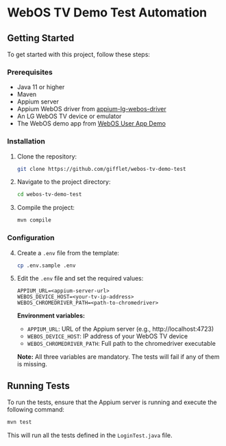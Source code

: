 # WebOS TV Demo Test Automation

## Getting Started

To get started with this project, follow these steps:

### Prerequisites

- Java 11 or higher
- Maven
- Appium server
- Appium WebOS driver from [appium-lg-webos-driver](https://github.com/headspinio/appium-lg-webos-driver)
- An LG WebOS TV device or emulator
- The WebOS demo app from [WebOS User App Demo](https://github.com/gifflet/webos-user-app-demo)

### Installation

1. Clone the repository:
   ```bash
   git clone https://github.com/gifflet/webos-tv-demo-test
   ```
2. Navigate to the project directory:
   ```bash
   cd webos-tv-demo-test
   ```
3. Compile the project:
   ```bash
   mvn compile
   ```

### Configuration

4. Create a `.env` file from the template:
   ```bash
   cp .env.sample .env
   ```
5. Edit the `.env` file and set the required values:
   ```
   APPIUM_URL=<appium-server-url>
   WEBOS_DEVICE_HOST=<your-tv-ip-address>
   WEBOS_CHROMEDRIVER_PATH=<path-to-chromedriver>
   ```
   
   **Environment variables:**
   - `APPIUM_URL`: URL of the Appium server (e.g., http://localhost:4723)
   - `WEBOS_DEVICE_HOST`: IP address of your WebOS TV device
   - `WEBOS_CHROMEDRIVER_PATH`: Full path to the chromedriver executable
   
   **Note:** All three variables are mandatory. The tests will fail if any of them is missing.

## Running Tests

To run the tests, ensure that the Appium server is running and execute the following command:

```bash
mvn test
```

This will run all the tests defined in the `LoginTest.java` file.
